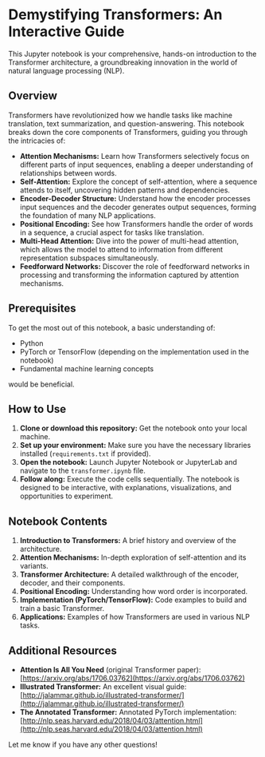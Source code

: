 # Demystifying Transformers: An Interactive Guide

This Jupyter notebook is your comprehensive, hands-on introduction to the Transformer architecture, a groundbreaking innovation in the world of natural language processing (NLP).

## Overview

Transformers have revolutionized how we handle tasks like machine translation, text summarization, and question-answering. This notebook breaks down the core components of Transformers, guiding you through the intricacies of:

* **Attention Mechanisms:** Learn how Transformers selectively focus on different parts of input sequences, enabling a deeper understanding of relationships between words.
* **Self-Attention:** Explore the concept of self-attention, where a sequence attends to itself, uncovering hidden patterns and dependencies.
* **Encoder-Decoder Structure:** Understand how the encoder processes input sequences and the decoder generates output sequences, forming the foundation of many NLP applications.
* **Positional Encoding:** See how Transformers handle the order of words in a sequence, a crucial aspect for tasks like translation.
* **Multi-Head Attention:** Dive into the power of multi-head attention, which allows the model to attend to information from different representation subspaces simultaneously.
* **Feedforward Networks:** Discover the role of feedforward networks in processing and transforming the information captured by attention mechanisms.

## Prerequisites

To get the most out of this notebook, a basic understanding of:

* Python
* PyTorch or TensorFlow (depending on the implementation used in the notebook)
* Fundamental machine learning concepts

would be beneficial.

## How to Use

1. **Clone or download this repository:** Get the notebook onto your local machine.
2. **Set up your environment:** Make sure you have the necessary libraries installed (`requirements.txt` if provided).
3. **Open the notebook:** Launch Jupyter Notebook or JupyterLab and navigate to the `transformer.ipynb` file.
4. **Follow along:** Execute the code cells sequentially. The notebook is designed to be interactive, with explanations, visualizations, and opportunities to experiment.

## Notebook Contents

1. **Introduction to Transformers:** A brief history and overview of the architecture.
2. **Attention Mechanisms:** In-depth exploration of self-attention and its variants.
3. **Transformer Architecture:** A detailed walkthrough of the encoder, decoder, and their components.
4. **Positional Encoding:** Understanding how word order is incorporated.
5. **Implementation (PyTorch/TensorFlow):**  Code examples to build and train a basic Transformer.
6. **Applications:** Examples of how Transformers are used in various NLP tasks.

## Additional Resources

* **Attention Is All You Need** (original Transformer paper): [https://arxiv.org/abs/1706.03762](https://arxiv.org/abs/1706.03762)
* **Illustrated Transformer:** An excellent visual guide: [http://jalammar.github.io/illustrated-transformer/](http://jalammar.github.io/illustrated-transformer/)
* **The Annotated Transformer:** Annotated PyTorch implementation: [http://nlp.seas.harvard.edu/2018/04/03/attention.html](http://nlp.seas.harvard.edu/2018/04/03/attention.html)

Let me know if you have any other questions!
